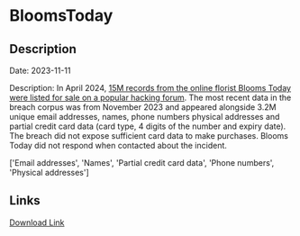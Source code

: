# BloomsToday

## Description

Date: 2023-11-11

Description:
In April 2024, <a href="https://dailydarkweb.net/blooms-today-alleged-data-breach-threat-actor-offers-15-million-records-for-sale-at-5000/" target="_blank" rel="noopener">15M records from the online florist Blooms Today were listed for sale on a popular hacking forum</a>. The most recent data in the breach corpus was from November 2023 and appeared alongside 3.2M unique email addresses, names, phone numbers physical addresses and partial credit card data (card type, 4 digits of the number and expiry date). The breach did not expose sufficient card data to make purchases. Blooms Today did not respond when contacted about the incident.


['Email addresses', 'Names', 'Partial credit card data', 'Phone numbers', 'Physical addresses']

## Links

[Download Link](https://link-to.net/1229997/185.99238916536422/dynamic/?r=Ymxvb21zdG9kYXkuY29t)
